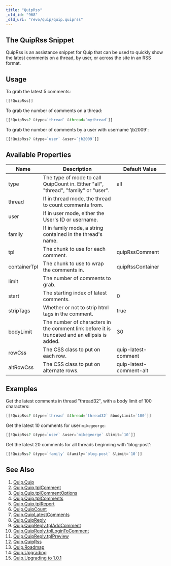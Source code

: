 ```yaml
---
title: "QuipRss"
_old_id: "968"
_old_uri: "revo/quip/quip.quiprss"
---
```


## The QuipRss Snippet

QuipRss is an assistance snippet for Quip that can be used to quickly show the latest comments on a thread, by user, or across the site in an RSS format.

## Usage

To grab the latest 5 comments:

``` php 
[[!QuipRss]]
```

To grab the number of comments on a thread:

``` php 
[[!QuipRss? &type=`thread` &thread=`mythread`]]
```

To grab the number of comments by a user with username 'jb2009':

``` php 
[[!QuipRss? &type=`user` &user=`jb2009`]]
```

## Available Properties

| Name | Description | Default Value |
|------|-------------|---------------|
| type | The type of mode to call QuipCount in. Either "all", "thread", "family" or "user". | all |
| thread | If in thread mode, the thread to count comments from. |  |
| user | If in user mode, either the User's ID or username. |  |
| family | If in family mode, a string contained in the thread's name. |  |
| tpl | The chunk to use for each comment. | quipRssComment |
| containerTpl | The chunk to use to wrap the comments in. | quipRssContainer |
| limit | The number of comments to grab. |
| start | The starting index of latest comments. | 0 |
| stripTags | Whether or not to strip html tags in the comment. | true |
| bodyLimit | The number of characters in the comment link before it is truncated and an ellipsis is added. | 30 |
| rowCss | The CSS class to put on each row. | quip-latest-comment |
| altRowCss | The CSS class to put on alternate rows. | quip-latest-comment-alt |

## Examples

Get the latest comments in thread "thread32", with a body limit of 100 characters:

``` php 
[[!QuipRss? &type=`thread` &thread=`thread32` &bodyLimit=`100`]]
```

Get the latest 10 comments for user `mikegeorge`:

``` php 
[[!QuipRss? &type=`user` &user=`mikegeorge` &limit=`10`]]
```

Get the latest 20 comments for all threads beginning with 'blog-post':

``` php 
[[!QuipRss? &type=`family` &family=`blog-post` &limit=`10`]]
```

## See Also

1. [Quip.Quip](/extras/quip/quip.quip)
  1. [Quip.Quip.tplComment](/extras/quip/quip.quip/quip.quip.tplcomment)
  2. [Quip.Quip.tplCommentOptions](/extras/quip/quip.quip/quip.quip.tplcommentoptions)
  3. [Quip.Quip.tplComments](/extras/quip/quip.quip/quip.quip.tplcomments)
  4. [Quip.Quip.tplReport](/extras/quip/quip.quip/quip.quip.tplreport)
2. [Quip.QuipCount](/extras/quip/quip.quipcount)
3. [Quip.QuipLatestComments](/extras/quip/quip.quiplatestcomments)
4. [Quip.QuipReply](/extras/quip/quip.quipreply)
  1. [Quip.QuipReply.tplAddComment](/extras/quip/quip.quipreply/quip.quipreply.tpladdcomment)
  2. [Quip.QuipReply.tplLoginToComment](/extras/quip/quip.quipreply/quip.quipreply.tpllogintocomment)
  3. [Quip.QuipReply.tplPreview](/extras/quip/quip.quipreply/quip.quipreply.tplpreview)
5. [Quip.QuipRss](/extras/quip/quip.quiprss)
6. [Quip.Roadmap](/extras/quip/quip.roadmap)
7. [Quip.Upgrading](/extras/quip/quip.upgrading)
  1. [Quip.Upgrading to 1.0.1](/extras/quip/quip.upgrading/quip.upgrading-to-1.0.1)